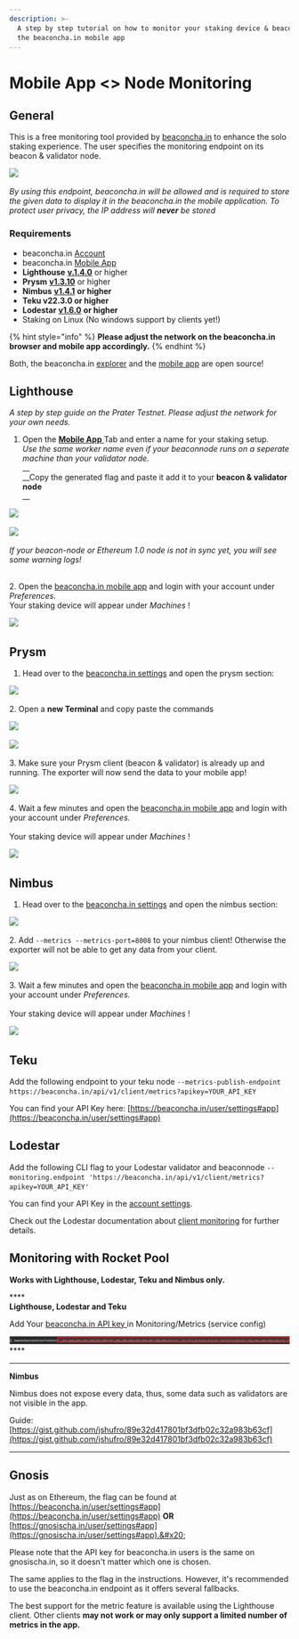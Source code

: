 ```yaml
---
description: >-
  A step by step tutorial on how to monitor your staking device & beaconnode on
  the beaconcha.in mobile app
---
```


# Mobile App <> Node Monitoring

## General

This is a free monitoring tool provided by [beaconcha.in](https://beaconcha.in/) to enhance the solo staking experience. The user specifies the monitoring endpoint on its beacon & validator node.

![](<../.gitbook/assets/image (152).png>)

_By using this endpoint, beaconcha.in will be allowed and is required to store the given data to display it in the beaconcha.in the mobile application. To protect user privacy, the IP address will **never** be stored_

### **Requirements**

* beaconcha.in [Account](https://beaconcha.in/register)
* beaconcha.in [Mobile App](https://beaconcha.in/mobile)
* **Lighthouse** [**v.1.4.0**](https://github.com/sigp/lighthouse/releases) or higher
* **Prysm** [**v1.3.10**](https://github.com/prysmaticlabs/prysm/releases) or higher
* **Nimbus** [**v1.4.1**](https://github.com/status-im/nimbus-eth2/releases) **or higher**
* **Teku v22.3.0 or higher**
* **Lodestar** [**v1.6.0**](https://github.com/ChainSafe/lodestar/releases) **or higher**
* Staking on Linux (No windows support by clients yet!)

{% hint style="info" %}
**Please adjust the network on the beaconcha.in browser and mobile app accordingly.**
{% endhint %}

Both, the beaconcha.in [explorer](https://github.com/gobitfly/eth2-beaconchain-explorer) and the [mobile app](https://github.com/gobitfly/eth2-beaconchain-explorer-app) are open source!

## Lighthouse

_A step by step guide on the Prater Testnet. Please adjust the network for your own needs._

1. Open the [**Mobile App** ](https://beaconcha.in/user/settings#app)Tab and enter a name for your staking setup.\
   _Use the same worker name even if your beaconnode runs on a seperate machine than your validator node._\
   \_\_\
   \_\_Copy the generated flag and paste it add it to your **beacon & validator node**\
   \_\_

![](../.gitbook/assets/mspaint\_2021-08-05\_08-47-46.png)

![](../.gitbook/assets/mspaint\_2021-08-05\_08-59-42.png)

_If your beacon-node or Ethereum 1.0 node is not in sync yet, you will see some warning logs!_

\
2\. Open the [beaconcha.in mobile app](https://beaconcha.in/mobile) and login with your account under _Preferences._\
Your staking device will appear under _Machines_ !

![](<../.gitbook/assets/grafik (5).png>)

## Prysm

1. Head over to the [beaconcha.in settings](https://beaconcha.in/user/settings#app) and open the prysm section:

![](../.gitbook/assets/firefox\_2021-08-05\_09-51-26.png)

2\. Open a **new Terminal** and copy paste the commands

![](../.gitbook/assets/AnyDesk\_2021-08-05\_09-09-52.png)

![](../.gitbook/assets/mspaint\_2021-08-05\_09-53-29.png)

3\. Make sure your Prysm client (beacon & validator) is already up and running. The exporter will now send the data to your mobile app!

![](../.gitbook/assets/mspaint\_2021-08-05\_09-55-15.png)

4\. Wait a few minutes and open the [beaconcha.in mobile app](https://beaconcha.in/mobile) and login with your account under _Preferences._\
\
Your staking device will appear under _Machines_ !

![](<../.gitbook/assets/grafik (5).png>)

## Nimbus

1. Head over to the [beaconcha.in settings](https://beaconcha.in/user/settings#app) and open the nimbus section:

![](../.gitbook/assets/mspaint\_2021-08-05\_10-14-30.png)

2\. Add `--metrics --metrics-port=8008` to your nimbus client! Otherwise the exporter will not be able to get any data from your client.

![](../.gitbook/assets/mspaint\_2021-08-05\_10-13-08.png)

3\. Wait a few minutes and open the [beaconcha.in mobile app](https://beaconcha.in/mobile) and login with your account under _Preferences._\
\
Your staking device will appear under _Machines_ !

![](<../.gitbook/assets/grafik (5).png>)

## Teku

Add the following endpoint to your teku node `--metrics-publish-endpoint https://beaconcha.in/api/v1/client/metrics?apikey=YOUR_API_KEY`

You can find your API Key here: [https://beaconcha.in/user/settings#app](https://beaconcha.in/user/settings#app)

## Lodestar

Add the following CLI flag to your Lodestar validator and beaconnode `--monitoring.endpoint 'https://beaconcha.in/api/v1/client/metrics?apikey=YOUR_API_KEY'`

You can find your API Key in the [account settings](https://beaconcha.in/user/settings#api).

Check out the Lodestar documentation about [client monitoring](https://chainsafe.github.io/lodestar/logging-and-metrics/client-monitoring/) for further details.

## Monitoring with Rocket Pool

**Works with Lighthouse, Lodestar, Teku and Nimbus only.**

\*\*\*\*\
**Lighthouse, Lodestar and Teku**

Add Your [beaconcha.in API key ](https://beaconcha.in/user/settings#app)in Monitoring/Metrics (service config)

![](<../.gitbook/assets/image (1).png>)\*\*\*\*

***

**Nimbus**

Nimbus does not expose every data, thus, some data such as validators are not visible in the app.

Guide: [https://gist.github.com/jshufro/89e32d417801bf3dfb02c32a983b63cf](https://gist.github.com/jshufro/89e32d417801bf3dfb02c32a983b63cf)

***

## Gnosis

Just as on Ethereum, the flag can be found at [https://beaconcha.in/user/settings#app](https://beaconcha.in/user/settings#app) **OR** [https://gnosischa.in/user/settings#app](https://gnosischa.in/user/settings#app).&#x20;

Please note that the API key for beaconcha.in users is the same on gnosischa.in, so it doesn't matter which one is chosen.&#x20;

The same applies to the flag in the instructions. However, it's recommended to use the beaconcha.in endpoint as it offers several fallbacks.&#x20;

The best support for the metric feature is available using the Lighthouse client. Other clients **may not work or may only support a limited number of metrics in the app.**
